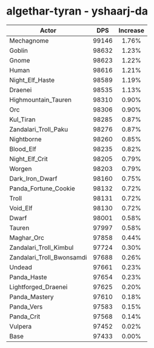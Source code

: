 # algethar-tyran - yshaarj-da
| Actor | DPS | Increase |
|---|:---:|:---:|
|Mechagnome|99146|1.76%|
|Goblin|98632|1.23%|
|Gnome|98623|1.22%|
|Human|98616|1.21%|
|Night_Elf_Haste|98589|1.19%|
|Draenei|98535|1.13%|
|Highmountain_Tauren|98310|0.90%|
|Orc|98306|0.90%|
|Kul_Tiran|98285|0.87%|
|Zandalari_Troll_Paku|98276|0.87%|
|Nightborne|98260|0.85%|
|Blood_Elf|98235|0.82%|
|Night_Elf_Crit|98205|0.79%|
|Worgen|98203|0.79%|
|Dark_Iron_Dwarf|98160|0.75%|
|Panda_Fortune_Cookie|98132|0.72%|
|Troll|98131|0.72%|
|Void_Elf|98130|0.72%|
|Dwarf|98001|0.58%|
|Tauren|97997|0.58%|
|Maghar_Orc|97858|0.44%|
|Zandalari_Troll_Kimbul|97724|0.30%|
|Zandalari_Troll_Bwonsamdi|97688|0.26%|
|Undead|97661|0.23%|
|Panda_Haste|97654|0.23%|
|Lightforged_Draenei|97625|0.20%|
|Panda_Mastery|97610|0.18%|
|Panda_Vers|97583|0.15%|
|Panda_Crit|97568|0.14%|
|Vulpera|97452|0.02%|
|Base|97433|0.00%|
